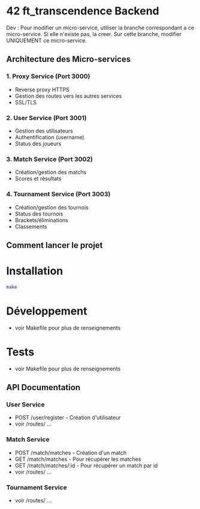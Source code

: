 # 42 ft_transcendence Backend

Dev : Pour modifier un micro-service, utiliser la branche correspondant a ce micro-service. Si elle n'existe pas, la creer. 
Sur cette branche, modifier UNIQUEMENT ce micro-service.


## Architecture des Micro-services

### 1. Proxy Service (Port 3000)
- Reverse proxy HTTPS
- Gestion des routes vers les autres services
- SSL/TLS

### 2. User Service (Port 3001)
- Gestion des utilisateurs
- Authentification (username)
- Status des joueurs

### 3. Match Service (Port 3002)
- Création/gestion des matchs
- Scores et résultats

### 4. Tournament Service (Port 3003)
- Création/gestion des tournois
- Status des tournois
- Brackets/éliminations
- Classements

## Comment lancer le projet

# Installation
```bash
make 
```
# Développement
- voir Makefile pour plus de renseignements

# Tests
- voir Makefile pour plus de renseignements


## API Documentation

### User Service
- POST /user/register - Création d'utilisateur
- voir /routes/
...

### Match Service
- POST /match/matches - Création d'un match
- GET /match/matches - Pour récupérer les matches
- GET /match/matches/:id - Pour récupérer un match par id
- voir /routes/
...

### Tournament Service
- voir /routes/
...

